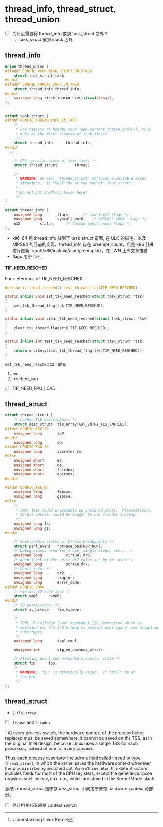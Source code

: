# thread_info, thread_struct, thread_union

- [ ] 为什么需要将 thread_info 放到 task_struct 之外 ?
  - task_struct 放到 stack 之外


## thread_info

```c
union thread_union {
#ifndef CONFIG_ARCH_TASK_STRUCT_ON_STACK
	struct task_struct task;
#endif
#ifndef CONFIG_THREAD_INFO_IN_TASK
	struct thread_info thread_info;
#endif
	unsigned long stack[THREAD_SIZE/sizeof(long)];
};


struct task_struct {
#ifdef CONFIG_THREAD_INFO_IN_TASK
	/*
	 * For reasons of header soup (see current_thread_info()), this
	 * must be the first element of task_struct.
	 */
	struct thread_info		thread_info;
#endif
  // ...

	/* CPU-specific state of this task: */
	struct thread_struct		thread;

	/*
	 * WARNING: on x86, 'thread_struct' contains a variable-sized
	 * structure.  It *MUST* be at the end of 'task_struct'.
	 *
	 * Do not put anything below here!
	 */
}

struct thread_info {
	unsigned long		flags;		/* low level flags */
	unsigned long		syscall_work;	/* SYSCALL_WORK_ flags */
	u32			status;		/* thread synchronous flags */
};
```

- x86-64 将 thread_info 放到了 task_struct 前面, 在 ULK 的描述，以及 MIPS64 的目前的实现，thread_info 存在 preempt_count，但是 x86 引进进行更新（arch/x86/include/asm/preempt.h），在 LWN 上有文章描述
- flags 用于 `TIF_`


#### TIF_NEED_RESCHED
Four reference of TIF_NEED_RESCHED
```c
#define tif_need_resched() test_thread_flag(TIF_NEED_RESCHED)

static inline void set_tsk_need_resched(struct task_struct *tsk)
{
	set_tsk_thread_flag(tsk,TIF_NEED_RESCHED);
}

static inline void clear_tsk_need_resched(struct task_struct *tsk)
{
	clear_tsk_thread_flag(tsk,TIF_NEED_RESCHED);
}

static inline int test_tsk_need_resched(struct task_struct *tsk)
{
	return unlikely(test_tsk_thread_flag(tsk,TIF_NEED_RESCHED));
}
```

`set_tsk_need_resched` call site:
1. rcu
2. resched_curr


- [ ] TIF_NEED_FPU_LOAD

## thread_struct

```c
struct thread_struct {
	/* Cached TLS descriptors: */
	struct desc_struct	tls_array[GDT_ENTRY_TLS_ENTRIES];
#ifdef CONFIG_X86_32
	unsigned long		sp0;
#endif
	unsigned long		sp;
#ifdef CONFIG_X86_32
	unsigned long		sysenter_cs;
#else
	unsigned short		es;
	unsigned short		ds;
	unsigned short		fsindex;
	unsigned short		gsindex;
#endif

#ifdef CONFIG_X86_64
	unsigned long		fsbase;
	unsigned long		gsbase;
#else
	/*
	 * XXX: this could presumably be unsigned short.  Alternatively,
	 * 32-bit kernels could be taught to use fsindex instead.
	 */
	unsigned long fs;
	unsigned long gs;
#endif

	/* Save middle states of ptrace breakpoints */
	struct perf_event	*ptrace_bps[HBP_NUM];
	/* Debug status used for traps, single steps, etc... */
	unsigned long           virtual_dr6;
	/* Keep track of the exact dr7 value set by the user */
	unsigned long           ptrace_dr7;
	/* Fault info: */
	unsigned long		cr2;
	unsigned long		trap_nr;
	unsigned long		error_code;
#ifdef CONFIG_VM86
	/* Virtual 86 mode info */
	struct vm86		*vm86;
#endif
	/* IO permissions: */
	struct io_bitmap	*io_bitmap;

	/*
	 * IOPL. Priviledge level dependent I/O permission which is
	 * emulated via the I/O bitmap to prevent user space from disabling
	 * interrupts.
	 */
	unsigned long		iopl_emul;

	unsigned int		sig_on_uaccess_err:1;

	/* Floating point and extended processor state */
	struct fpu		fpu;
	/*
	 * WARNING: 'fpu' is dynamically-sized.  It *MUST* be at
	 * the end.
	 */
};
```

## thread_struct
- [ ]`tls_array`
- [ ] `fsbase` and `fsindex`

[^7]
At every process switch, the hardware context of the process being replaced must be
saved somewhere. It cannot be saved on the TSS, as in the original Intel design,
because Linux uses a single TSS for each processor, instead of one for every process.

Thus, each process descriptor includes a field called thread of type `thread_struct`, in
which the kernel saves the hardware context whenever the process is being switched
out. As we’ll see later, this data structure includes fields for most of the CPU registers,
except the general-purpose registers such as eax, ebx, etc., which are stored in
the Kernel Mode stack.

总结 : thread_struct 是保存 task_struct 中间用于保存 hardware context 的部分。

- [ ] 估计相关代码都是 context switch


[^7]: Understanding Linux Kernel
